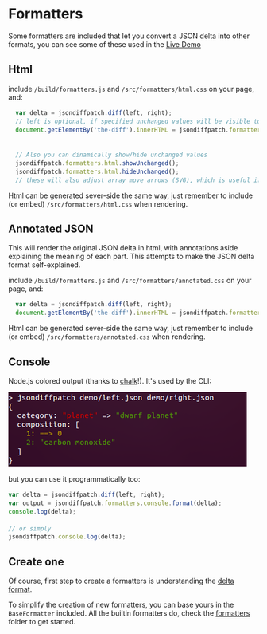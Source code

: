 Formatters
==========

Some formatters are included that let you convert a JSON delta into other formats, you can see some of these used in the [Live Demo](http://benjamine.github.com/JsonDiffPatch/demo/index.html)

Html
----

include ```/build/formatters.js``` and ```/src/formatters/html.css``` on your page, and:

``` javascript
  var delta = jsondiffpatch.diff(left, right);
  // left is optional, if specified unchanged values will be visible too
  document.getElementBy('the-diff').innerHTML = jsondiffpatch.formatters.html.format(delta, left);


  // Also you can dinamically show/hide unchanged values
  jsondiffpatch.formatters.html.showUnchanged();
  jsondiffpatch.formatters.html.hideUnchanged();
  // these will also adjust array move arrows (SVG), which is useful if something alters the html layout
```

Html can be generated sever-side the same way, just remember to include (or embed) ```/src/formatters/html.css``` when rendering.

Annotated JSON
----

This will render the original JSON delta in html, with annotations aside explaining the meaning of each part. This attempts to make the JSON delta format self-explained.

include ```/build/formatters.js``` and ```/src/formatters/annotated.css``` on your page, and:

``` javascript
  var delta = jsondiffpatch.diff(left, right);
  document.getElementBy('the-diff').innerHTML = jsondiffpatch.formatters.annotated.format(delta);
```

Html can be generated sever-side the same way, just remember to include (or embed) ```/src/formatters/annotated.css``` when rendering.

Console
-------

Node.js colored output (thanks to [chalk](https://github.com/sindresorhus/chalk)!).
It's used by the CLI:

![console_demo!](../demo/consoledemo.png)

but you can use it programmatically too:

``` javascript
var delta = jsondiffpatch.diff(left, right);
var output = jsondiffpatch.formatters.console.format(delta);
console.log(delta);

// or simply
jsondiffpatch.console.log(delta);
```

Create one
----------

Of course, first step to create a formatters is understanding the [delta format](deltas.md).

To simplify the creation of new formatters, you can base yours in the ```BaseFormatter``` included. All the builtin formatters do, check the [formatters](../src/formatters) folder to get started.
